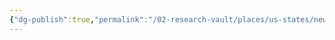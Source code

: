```yaml
---
{"dg-publish":true,"permalink":"/02-research-vault/places/us-states/new-mexico/","created":"2025-08-19T22:00:27.000-04:00","updated":"2025-08-19T22:09:34.309-04:00"}
---
```


